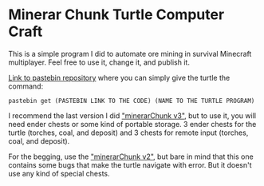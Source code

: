# Minerar Chunk Turtle Computer Craft

This is a simple program I did to automate ore mining in survival Minecraft multiplayer. Feel free to use it, change it, and publish it.

[Link to pastebin repository](https://pastebin.com/u/M4ND4RiM) where you can simply give the turtle the command: 

`pastebin get (PASTEBIN LINK TO THE CODE) (NAME TO THE TURTLE PROGRAM)`

I recommend the last version I did ["minerarChunk v3"](https://pastebin.com/N3VG3Tdw), but to use it, you will need ender chests or some kind of portable storage. 3 ender chests for the turtle (torches, coal, and deposit) and 3 chests for remote input (torches, coal, and deposit).

For the begging, use the ["minerarChunk v2"](https://pastebin.com/NVtHyBPS), but bare in mind that this one contains some bugs that make the turtle navigate with error. But it doesn't use any kind of special chests.
